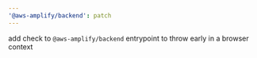 ```yaml
---
'@aws-amplify/backend': patch
---
```


add check to `@aws-amplify/backend` entrypoint to throw early in a browser context
